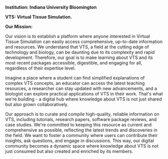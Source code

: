 **Institution: Indiana University Bloomington**

**VTS: Virtual Tissue Simulation.**

**Our Mission:**

Our vision is to establish a platform where anyone interested in Virtual
Tissue Simulation can easily access comprehensive, up-to-date
information and resources. We understand that VTS, a field at the
cutting edge of technology and biology, can be daunting due to its
complexity and rapid development. Therefore, our goal is to make
learning about VTS and its most recent packages accessible, digestible,
and engaging for all, regardless of their expertise level.

Imagine a place where a student can find simplified explanations of
complex VTS concepts, an educator can access the latest teaching
resources, a researcher can stay updated with new advancements, and a
biologist can explore practical applications of VTS in their work.
That\'s what we\'re building - a digital hub where knowledge about VTS
is not just shared but also grown collaboratively.

Our approach is to curate and compile high-quality, reliable information
on VTS, including tutorials, research papers, software package reviews,
and case studies. We\'re committed to keeping this resource as current
and comprehensive as possible, reflecting the latest trends and
discoveries in the field. We want to foster a community where users can
contribute their insights, ask questions, and engage in discussions.
This way, our digital community becomes a dynamic space where knowledge
about VTS is not just consumed but also created and enriched by its
members.
